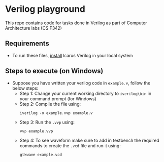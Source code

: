 # Verilog playground
This repo contains code for tasks done in Verilog as part of Computer Architecture labs (CS F342)

## Requirements
- To run these files, [install](https://iverilog.fandom.com/wiki/Installation_Guide) Icarus Verilog in your local system

## Steps to execute (on Windows)
- Suppose you have written your verilog code in `example.v`, follow the below steps:
  - Step 1: Change your current working directory to `iverilog\bin` in your command prompt (for Windows)
  - Step 2: Compile the file using:
    ```
    iverilog -o example.vvp example.v
    ```
  - Step 3: Run the `.vvp` using:
    ```
    vvp example.vvp
    ```
  - Step 4: To see waveform make sure to add in testbench the required commands to create the `.vcd` file and run it using:
    ```
    gtkwave example.vcd
    ```

